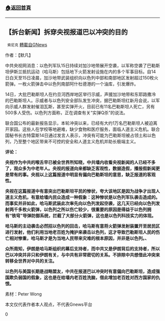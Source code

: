 ###  [:house:返回首頁](https://github.com/ourhimalayas/txt)
---

## 【拆台新闻】拆穿央视报道巴以冲突的目的
` 索尼克` [轉載自GNews](https://gnews.org/zh-hans/1247557/)

作者：【默凡】

中共央视网消息：以色列军队15日持续对加沙地带展开空袭，以军称空袭了巴勒斯坦伊斯兰抵抗运动（哈马斯）包括地下火箭发射设施在内的多个军事目标。自14日白天至15日凌晨，加沙地带武装组织向以色列中部和南部地区发射超过150枚火箭弹。一枚火箭弹击中以色列南部阿什杜德港的一个油库，引发爆炸。

14日，大批巴勒斯坦人在约旦河西岸地区举行示威，声援加沙地带和东耶路撒冷的巴勒斯坦人。示威者与以色列安全部队发生冲突，据巴勒斯坦红新月会说，以军向示威人群发射催泪瓦斯，甚至实弹开火，目前已有11名巴勒斯坦人死亡，另有500多人受伤。以色列方面称，正在调查有关“实弹Q杀”的说法。

联合国公布的最新报告显示，本轮冲突以来，已经有大约1万名巴勒斯坦人被迫离开家园。这些人在学校等地避难，缺少食物和医疗服务，面临人道主义危机。联合国秘书长古特雷斯14日通过发言人表示，冲突有可能为巴勒斯坦被占领土和以色列，乃至整个地区带来不可控的安全和人道主义危机并助长极端主义。

**评论：**

**央视作为中共的喉舌早已被全世界所知晓，中共墙内收看央视新闻的人已经不多了，观众多为中老年人。央视的报道向来都缺乏客观性，数据造假，播报假新闻更是常有的事。央视以上这篇报道中明显有偏向巴勒斯坦的意思，缺乏报道的客观性。**

**央视在这篇报道中有意突出巴勒斯坦平民的惨状，夸大该地区是因为战争才出现人道主义危机，有意给墙内民众造成一种假象：这种惨状是以色列军队袭击造成的。而事实并非如此，哈马斯武装此次率先向以色列发起空袭，这几天已经向以色列发射两千多枚火箭弹，以色列之所以伤亡较少，很重要的原因是得益于以色列拥有“铁穹”导弹防御系统，拦截了大部分火箭弹，这也是以色列科技实力的体现。**

**哈马斯的主动袭击必然招以色列的回击，哈马斯有意将火箭弹发射装置开至居民区进行发射，他们利用当地老百姓为掩护来袭击以色列，这才导致巴勒斯坦人民的伤亡相对惨重，哈马斯才是为当地人民带来灾难的根本原因，并非是以色列。、**

**众所周知，伊朗是哈马斯组织的幕后支持者，而中共又是伊朗背后的支持者，所以巴以冲突并非只和伊朗有关，与中共有非常密切的关系。不排除中共想借此冲突来转移全世界对中共的关注。**

**以色列与美国长期是战略盟友，中共在报道巴以冲突时有意偏向巴勒斯坦，造成强国欺负弱国的假象，这也是在给墙内老百姓洗脑，借此增加老百姓对西方国家的仇恨。**

素材：Peter Wong

本文仅代表作者本人观点，不代表Gnews平台

0
